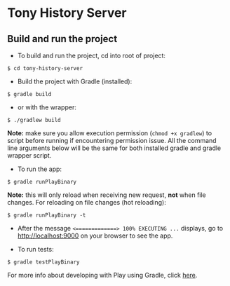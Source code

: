 # Tony History Server

## Build and run the project

- To build and run the project, cd into root of project:
```
$ cd tony-history-server
```

- Build the project with Gradle (installed):
```
$ gradle build
```
- or with the wrapper:
```
$ ./gradlew build
```
**Note:** make sure you allow execution permission (`chmod +x gradlew`) to script before running if encountering permission issue. All the command line arguments below will be the same for both installed gradle and gradle wrapper script.

- To run the app:
```
$ gradle runPlayBinary
```
**Note:** this will only reload when receiving new request, __not__ when file changes. For reloading on file changes (hot reloading):
```
$ gradle runPlayBinary -t
```

- After the message `<=============> 100% EXECUTING ...` displays, go to <http://localhost:9000> on your browser to see the app.

- To run tests:
```
$ gradle testPlayBinary
```

For more info about developing with Play using Gradle, click [here](https://docs.gradle.org/current/userguide/play_plugin.html#play_continuous_build).